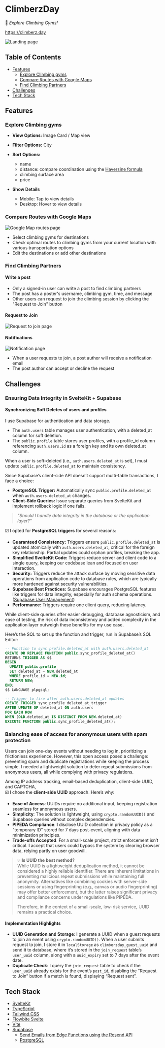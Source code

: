 # ClimberzDay

🧗 _Explore Climbing Gyms!_

https://climberz.day

![Landing page](image/README/landing-page.png)

## Table of Contents

- [Features](#features)
  - [Explore Climbing gyms](#explore-climbing-gyms)
  - [Compare Routes with Google Maps](#compare-routes-with-google-maps)
  - [Find Climbing Partners](#find-climbing-partners)
- [Challenges](#challenges)
- [Tech Stack](#tech-stack)

## Features

### Explore Climbing gyms

- **View Options:** Image Card / Map view
- **Filter Options:** City
- **Sort Options:**

  - name
  - distance: compare coordination using the [Haversine formula](https://en.wikipedia.org/wiki/Haversine_formula)
  - climbing surface area
  - price

- **Show Details**
  - Mobile: Tap to view details
  - Desktop: Hover to view details

### Compare Routes with Google Maps

![Google Map routes page](image/README/gmap-route-page.png)

- Select climbing gyms for destinations
- Check optimal routes to climbing gyms from your current location with various transportation options
- Edit the destinations or add other destinations

### Find Climbing Partners

#### Write a post

- Only a signed-in user can write a post to find climbing partners
- The post has a poster's username, climbing gym, time, and message
- Other users can request to join the climbing session by clicking the "Request to Join" button

#### Request to Join

![Request to join page](image/README/meetup-detail-page.png)

#### Notifications

![Notification page](image/README/1747274961221.png)

- When a user requests to join, a post author will receive a notification email
- The post author can accept or decline the request

## Challenges

### Ensuring Data Integrity in SvelteKit + Supabase

#### Synchronizing Soft Deletes of users and profiles

I use Supabase for authentication and data storage.

- The `auth.users` table manages user authentication, with a deleted_at column for soft deletion.
- The `public.profile` table stores user profiles, with a profile_id column referencing `auth.users.id` as a foreign key and its own deleted_at column.

When a user is soft-deleted (i.e., `auth.users.deleted_at` is set), I must update `public.profile.deleted_at` to maintain consistency.

Since Supabase’s client-side API doesn’t support multi-table transactions, I face a choice:

- **PostgreSQL Trigger:** Automatically sync `public.profile.deleted_at` when `auth.users.deleted_at` changes.
- **Client-Side Queries:** Issue separate queries from SvelteKit and implement rollback logic if one fails.

> _"Should I handle data integrity in the database or the application layer?"_

☑️ I opted for **PostgreSQL triggers** for several reasons:

- **Guaranteed Consistency:** Triggers ensure `public.profile.deleted_at` is updated atomically with `auth.users.deleted_at`, critical for the foreign key relationship. Partial updates could orphan profiles, breaking the app.
- **Simplified SvelteKit Code:** Triggers reduce server and client code to a single query, keeping our codebase lean and focused on user interaction.
- **Security:** Triggers reduce the attack surface by moving sensitive data operations from application code to database rules, which are typically more hardened against security vulnerabilities.
- **Supabase Best Practices:** Supabase encourages PostgreSQL features like triggers for data integrity, especially for auth schema operations. ([Supabase User Management](https://supabase.com/docs/guides/auth/managing-user-data))
- **Performance:** Triggers require one client query, reducing latency.

While client-side queries offer easier debugging, database agnosticism, and ease of testing, the risk of data inconsistency and added complexity in the application layer outweigh these benefits for my use case.

Here’s the SQL to set up the function and trigger, run in Supabase’s SQL Editor:

```sql
-- Function to sync profile.deleted_at with auth.users.deleted_at
CREATE OR REPLACE FUNCTION public.sync_profile_deleted_at()
RETURNS TRIGGER AS $$
BEGIN
  UPDATE public.profile
  SET deleted_at = NEW.deleted_at
  WHERE profile_id = NEW.id;
  RETURN NEW;
END;
$$ LANGUAGE plpgsql;

-- Trigger to fire after auth.users.deleted_at updates
CREATE TRIGGER sync_profile_deleted_at_trigger
AFTER UPDATE OF deleted_at ON auth.users
FOR EACH ROW
WHEN (OLD.deleted_at IS DISTINCT FROM NEW.deleted_at)
EXECUTE FUNCTION public.sync_profile_deleted_at();
```

### Balancing ease of access for anonymous users with spam protection

Users can join one-day events without needing to log in, prioritizing a frictionless experience. However, this open access posed a challenge: preventing spam and duplicate registrations while keeping the process simple. I needed a lightweight solution to deter repeat submissions from anonymous users, all while complying with privacy regulations.

Among IP address tracking, email-based deduplication, client-side UUID, and CAPTCHA, <br/>
☑️ I chose the **client-side UUID** approach. Here’s why:

- **Ease of Access**: UUIDs require no additional input, keeping registration seamless for anonymous users.
- **Simplicity**: The solution is lightweight, using `crypto.randomUUID()` and Supabase queries without complex dependencies.
- **PIPEDA Compliance**: I disclose UUID collection in privacy policy as a "temporary ID" stored for 7 days post-event, aligning with data minimization principles.
- **Trade-offs Accepted**: For a small-scale project, strict enforcement isn’t critical. I accept that users could bypass the system by clearing browser data, relying partly on user goodwill.

> 💡 **Is UUID the best method?**  
> While UUID is a lightweight deduplication method, it cannot be considered a highly reliable identifier. There are inherent limitations in preventing malicious repeat submissions while maintaining full anonymity.
> Alternatives like combining cookies with server-side sessions or using fingerprinting (e.g., canvas or audio fingerprinting) may offer better enforcement, but the latter raises significant privacy and compliance concerns under regulations like PIPEDA.
>
> Therefore, in the context of a small-scale, low-risk service, UUID remains a practical choice.

#### Implementation Highlights

- **UUID Generation and Storage**: I generate a UUID when a guest requests to join an event using `crypto.randomUUID()`. When a user submits request to join, I store it in `localStorage` as `climberzday_guest_uuid` and send it to database, where it’s stored in the `join_request` table’s `user_uuid` column, along with a `uuid_expiry` set to 7 days after the event date.
- **Duplicate Check**: I query the `join_request` table to check if the `user_uuid` already exists for the event’s `post_id`, disabling the “Request to Join” button if a match is found, displaying “Request sent”.

## Tech Stack

- [SvelteKit](https://svelte.dev)
- [TypeScript](https://www.typescriptlang.org/)
- [Tailwind CSS](https://tailwindcss.com/)
- [Flowbite Svelte](https://flowbite-svelte.com/)
- [Vite](https://vitejs.dev/)
- [Supabase](https://supabase.com/)
  - [Send Emails from Edge Functions using the Resend API](https://supabase.com/docs/guides/functions/examples/send-emails)
  - [PostgreSQL](https://www.postgresql.org/)
